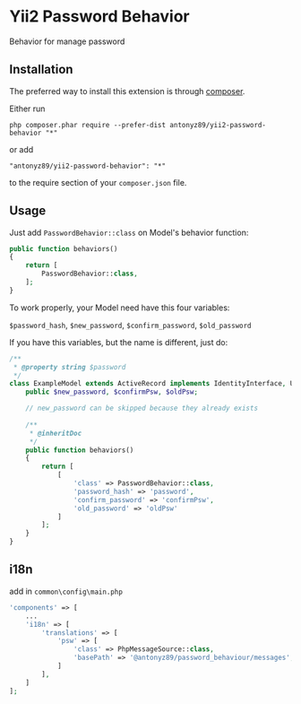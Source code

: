 Yii2 Password Behavior
======================
Behavior for manage password

Installation
------------

The preferred way to install this extension is through [composer](http://getcomposer.org/download/).

Either run

```
php composer.phar require --prefer-dist antonyz89/yii2-password-behavior "*"
```

or add

```
"antonyz89/yii2-password-behavior": "*"
```

to the require section of your `composer.json` file.


Usage
-----

Just add `PasswordBehavior::class` on Model's behavior function:

```php
public function behaviors()
{
    return [
        PasswordBehavior::class,
    ];
}
```

To work properly, your Model need have this four variables:

`$password_hash`, `$new_password`, `$confirm_password`, `$old_password`

If you have this variables, but the name is different, just do:

```php
/**
 * @property string $password
 */
class ExampleModel extends ActiveRecord implements IdentityInterface, UserCredentialsInterface {
    public $new_password, $confirmPsw, $oldPsw;

    // new_password can be skipped because they already exists
    
    /**
     * @inheritDoc
     */
    public function behaviors()
    {
        return [
            [
                'class' => PasswordBehavior::class,
                'password_hash' => 'password',
                'confirm_password' => 'confirmPsw',
                'old_password' => 'oldPsw'
            ]
        ];
    }
}
```

i18n
--

add in `common\config\main.php`

````php
'components' => [
    ...
    'i18n' => [
        'translations' => [
            'psw' => [
                'class' => PhpMessageSource::class,
                'basePath' => '@antonyz89/password_behaviour/messages',
            ]
        ],
    ]
];
````
